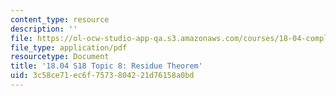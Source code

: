 ```yaml
---
content_type: resource
description: ''
file: https://ol-ocw-studio-app-qa.s3.amazonaws.com/courses/18-04-complex-variables-with-applications-spring-2018/3c58ce71ec6f7573804221d76158a0bd_MIT18_04S18_topic8.pdf
file_type: application/pdf
resourcetype: Document
title: '18.04 S18 Topic 8: Residue Theorem'
uid: 3c58ce71-ec6f-7573-8042-21d76158a0bd
---
```

